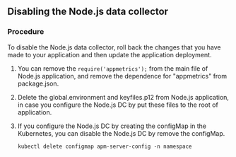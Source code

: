 ## Disabling the Node.js data collector

### Procedure

To disable the Node.js data collector, roll back the changes that you have made to your application and then update the application deployment.

1. You can remove the `require('appmetrics');` from the main file of Node.js application, and remove the dependence for "appmetrics" from package.json.

2. Delete the global.environment and keyfiles.p12 from Node.js application, in case you configure the Node.js DC by put these files to the root of application.

3. If you configure the Node.js DC by creating the configMap in the Kubernetes, you can disable the Node.js DC by remove the configMap.

    `kubectl delete configmap apm-server-config -n namespace`
